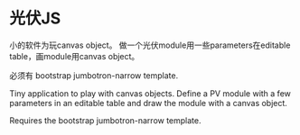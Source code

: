 光伏JS
======

小的软件为玩canvas object。
做一个光伏module用一些parameters在editable table，画module用canvas object。

必须有 bootstrap jumbotron-narrow template.


Tiny application to play with canvas objects.
Define a PV module with a few parameters in an editable table and draw the module with a canvas object.

Requires the bootstrap jumbotron-narrow template.

